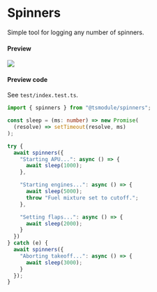 # Spinners

Simple tool for logging any number of spinners.

#### Preview

![](/assets/spinners-demo.gif)

#### Preview code

See `test/index.test.ts`.

```ts
import { spinners } from "@tsmodule/spinners";

const sleep = (ms: number) => new Promise(
  (resolve) => setTimeout(resolve, ms)
);

try {
  await spinners({
    "Starting APU...": async () => {
      await sleep(1000);
    },

    "Starting engines...": async () => {
      await sleep(5000);
      throw "Fuel mixture set to cutoff.";
    },

    "Setting flaps...": async () => {
      await sleep(2000);
    }
  })
} catch (e) {
  await spinners({
    "Aborting takeoff...": async () => {
      await sleep(3000);
    }
  });
}
```
